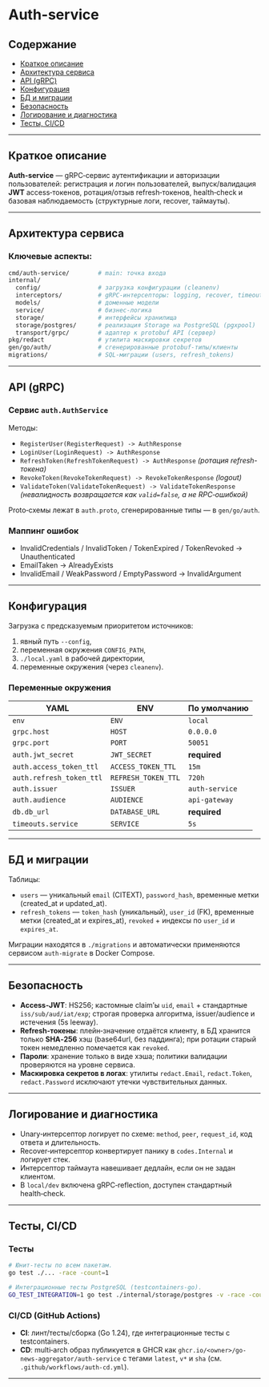 # Auth-service

## Содержание
- [Краткое описание](#краткое-описание)
- [Архитектура сервиса](#архитектура-сервиса)
- [API (gRPC)](#api-grpc)
- [Конфигурация](#конфигурация)
- [БД и миграции](#бд-и-миграции)
- [Безопасность](#безопасность)
- [Логирование и диагностика](#логирование-и-диагностика)
- [Тесты, CI/CD](#тесты-cicd)

---

## Краткое описание

**Auth-service** — gRPC‑сервис аутентификации и авторизации пользователей: регистрация и логин пользователей, выпуск/валидация **JWT** access‑токенов, ротация/отзыв refresh‑токенов, health‑check и базовая наблюдаемость (структурные логи, recover, таймауты).

---

## Архитектура сервиса

### Ключевые аспекты: 
```bash
cmd/auth-service/        # main: точка входа
internal/
  config/                # загрузка конфигурации (cleanenv)
  interceptors/          # gRPC-интерсепторы: logging, recover, timeout
  models/                # доменные модели 
  service/               # бизнес-логика 
  storage/               # интерфейсы хранилища
  storage/postgres/      # реализация Storage на PostgreSQL (pgxpool)
  transport/grpc/        # адаптер к protobuf API (сервер)
pkg/redact               # утилита маскировки секретов
gen/go/auth/             # сгенерированные protobuf-типы/клиенты
migrations/              # SQL-миграции (users, refresh_tokens)
```
---

## API (gRPC)

### Сервис `auth.AuthService`

Методы:
- `RegisterUser(RegisterRequest) -> AuthResponse`
- `LoginUser(LoginRequest) -> AuthResponse`
- `RefreshToken(RefreshTokenRequest) -> AuthResponse` *(ротация refresh-токена)*
- `RevokeToken(RevokeTokenRequest) -> RevokeTokenResponse` *(logout)*
- `ValidateToken(ValidateTokenRequest) -> ValidateTokenResponse` *(невалидность возвращается как `valid=false`, а не RPC‑ошибкой)*

Proto‑схемы лежат в `auth.proto`, сгенерированные типы — в `gen/go/auth`.

### Маппинг ошибок

- InvalidCredentials / InvalidToken / TokenExpired / TokenRevoked -> Unauthenticated
- EmailTaken                                                      -> AlreadyExists
- InvalidEmail / WeakPassword / EmptyPassword                     -> InvalidArgument

---

## Конфигурация 

Загрузка с предсказуемым приоритетом источников:
1. явный путь `--config`,
2. переменная окружения `CONFIG_PATH`,
3. `./local.yaml` в рабочей директории,
4. переменные окружения (через `cleanenv`).

### Переменные окружения

| YAML                     | ENV                 | По умолчанию     |
|--------------------------|---------------------|------------------|
| `env`                    | `ENV`               | `local`          |
| `grpc.host`              | `HOST`              | `0.0.0.0`        |
| `grpc.port`              | `PORT`              | `50051`          |
| `auth.jwt_secret`        | `JWT_SECRET`        | **required**     |
| `auth.access_token_ttl`  | `ACCESS_TOKEN_TTL`  | `15m`            |
| `auth.refresh_token_ttl` | `REFRESH_TOKEN_TTL` | `720h`           |
| `auth.issuer`            | `ISSUER`            | `auth-service`   |
| `auth.audience`          | `AUDIENCE`          | `api-gateway`    |
| `db.db_url`              | `DATABASE_URL`      | **required**     |
| `timeouts.service`       | `SERVICE`           | `5s`             |

---

## БД и миграции

Таблицы:
- `users` — уникальный `email` (CITEXT), `password_hash`, временные метки (created_at и updated_at).
- `refresh_tokens` — `token_hash` (уникальный), `user_id` (FK), временные метки (created_at и expires_at), `revoked` + индексы по `user_id` и `expires_at`.

Миграции находятся в `./migrations` и автоматически применяются сервисом `auth-migrate` в Docker Compose.

---

## Безопасность 

- **Access‑JWT**: HS256; кастомные claim’ы `uid`, `email` + стандартные `iss/sub/aud/iat/exp`; строгая проверка алгоритма, issuer/audience и истечения (5s leeway). 
- **Refresh‑токены**: плейн‑значение отдаётся клиенту, в БД хранится только **SHA‑256** хэш (base64url, без паддинга); при ротации старый токен немедленно помечается как `revoked`.
- **Пароли**: хранение только в виде хэша; политики валидации проверяются на уровне сервиса.
- **Маскировка секретов в логах**: утилиты `redact.Email`, `redact.Token`, `redact.Password` исключают утечки чувствительных данных.

---

## Логирование и диагностика

- Unary‑интерсептор логирует по схеме: `method`, `peer`, `request_id`, код ответа и длительность. 
- Recover‑интерсептор конвертирует панику в `codes.Internal` и логирует стек.
- Интерсептор таймаута навешивает дедлайн, если он не задан клиентом.
- В `local/dev` включена gRPC‑reflection, доступен стандартный health‑check.

---

## Тесты, CI/CD

### Тесты 

```bash
# Юнит-тесты по всем пакетам.
go test ./... -race -count=1

# Интеграционные тесты PostgreSQL (testcontainers-go).
GO_TEST_INTEGRATION=1 go test ./internal/storage/postgres -v -race -count=1
```

### CI/CD (GitHub Actions)
- **CI**: линт/тесты/сборка (Go 1.24), где интеграционные тесты c testcontainers.
- **CD**: multi‑arch образ публикуется в GHCR как `ghcr.io/<owner>/go-news-aggregator/auth-service` с тегами `latest`, `v*` и `sha` (см. `.github/workflows/auth-cd.yml`).

---
